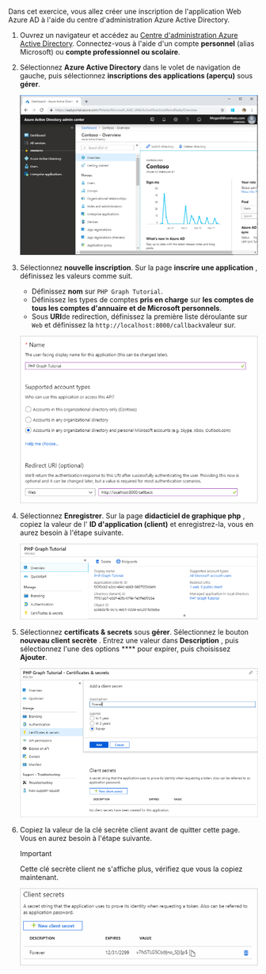 <!-- markdownlint-disable MD002 MD041 -->

Dans cet exercice, vous allez créer une inscription de l'application Web Azure AD à l'aide du centre d'administration Azure Active Directory.

1. Ouvrez un navigateur et accédez au [Centre d'administration Azure Active Directory](https://aad.portal.azure.com). Connectez-vous à l'aide d'un compte **personnel** (alias Microsoft) ou **compte professionnel ou scolaire**.

1. Sélectionnez **Azure Active Directory** dans le volet de navigation de gauche, puis sélectionnez **inscriptions des applications (aperçu)** sous **gérer**.

    ![Capture d'écran des inscriptions d'application ](./images/aad-portal-app-registrations.png)

1. Sélectionnez **nouvelle inscription**. Sur la page **inscrire une application** , définissez les valeurs comme suit.

    - Définissez **nom** sur `PHP Graph Tutorial`.
    - Définissez les types de comptes **pris en charge** sur **les comptes de tous les comptes d'annuaire et de Microsoft personnels**.
    - Sous **URI**de redirection, définissez la première liste déroulante sur `Web` et définissez la `http://localhost:8000/callback`valeur sur.

    ![Capture d'écran de la page inscrire une application](./images/aad-register-an-app.png)

1. Sélectionnez **Enregistrer**. Sur la page **didacticiel de graphique php** , copiez la valeur de l' **ID d'application (client)** et enregistrez-la, vous en aurez besoin à l'étape suivante.

    ![Capture d'écran de l'ID d'application de la nouvelle inscription de l'application](./images/aad-application-id.png)

1. Sélectionnez **certificats & secrets** sous **gérer**. Sélectionnez le bouton **nouveau client secrète** . Entrez une valeur dans **Description** , puis sélectionnez l'une des options **** pour expirer, puis choisissez **Ajouter**.

    ![Capture d'écran de la boîte de dialogue Ajouter une clé secrète client](./images/aad-new-client-secret.png)

1. Copiez la valeur de la clé secrète client avant de quitter cette page. Vous en aurez besoin à l'étape suivante.

    > [!IMPORTANT]
    > Cette clé secrète client ne s'affiche plus, vérifiez que vous la copiez maintenant.

    ![Capture d'écran de la clé secrète client récemment ajoutée](./images/aad-copy-client-secret.png)